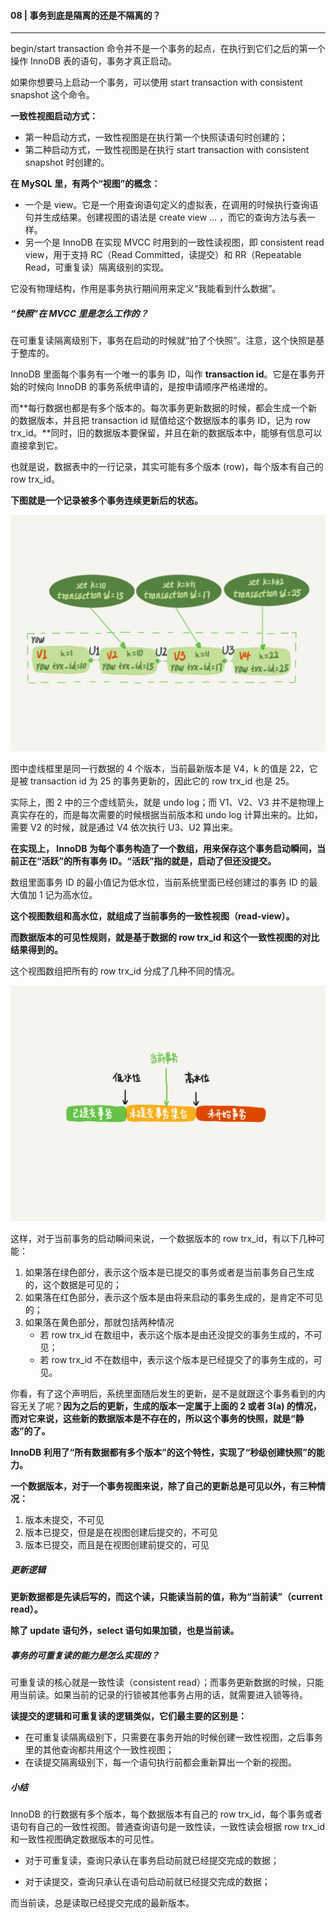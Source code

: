 #### 08 | 事务到底是隔离的还是不隔离的？

---------------

begin/start transaction 命令并不是一个事务的起点，在执行到它们之后的第一个操作 InnoDB 表的语句，事务才真正启动。

如果你想要马上启动一个事务，可以使用 start transaction with consistent snapshot 这个命令。

**一致性视图启动方式：**

- 第一种启动方式，一致性视图是在执行第一个快照读语句时创建的；
- 第二种启动方式，一致性视图是在执行 start transaction with consistent snapshot 时创建的。

**在 MySQL 里，有两个“视图”的概念：**

- 一个是 view。它是一个用查询语句定义的虚拟表，在调用的时候执行查询语句并生成结果。创建视图的语法是 create view … ，而它的查询方法与表一样。
- 另一个是 InnoDB 在实现 MVCC 时用到的一致性读视图，即 consistent read view，用于支持 RC（Read Committed，读提交）和 RR（Repeatable Read，可重复读）隔离级别的实现。

它没有物理结构，作用是事务执行期间用来定义“我能看到什么数据”。

##### “快照”在 MVCC 里是怎么工作的？

在可重复读隔离级别下，事务在启动的时候就“拍了个快照”。注意，这个快照是基于整库的。

InnoDB 里面每个事务有一个唯一的事务 ID，叫作 **transaction id**。它是在事务开始的时候向 InnoDB 的事务系统申请的，是按申请顺序严格递增的。

而**每行数据也都是有多个版本的。每次事务更新数据的时候，都会生成一个新的数据版本，并且把 transaction id 赋值给这个数据版本的事务 ID，记为 row trx_id。**同时，旧的数据版本要保留，并且在新的数据版本中，能够有信息可以直接拿到它。

也就是说，数据表中的一行记录，其实可能有多个版本 (row)，每个版本有自己的 row trx_id。

**下图就是一个记录被多个事务连续更新后的状态。**

![行状态变更图](../img/MySQL45讲/行状态变更图.webp)

图中虚线框里是同一行数据的 4 个版本，当前最新版本是 V4，k 的值是 22，它是被 transaction id 为 25 的事务更新的，因此它的 row trx_id 也是 25。

实际上，图 2 中的三个虚线箭头，就是 undo log；而 V1、V2、V3 并不是物理上真实存在的，而是每次需要的时候根据当前版本和 undo log 计算出来的。比如，需要 V2 的时候，就是通过 V4 依次执行 U3、U2 算出来。

**在实现上， InnoDB 为每个事务构造了一个数组，用来保存这个事务启动瞬间，当前正在“活跃”的所有事务 ID。“活跃”指的就是，启动了但还没提交。**

数组里面事务 ID 的最小值记为低水位，当前系统里面已经创建过的事务 ID 的最大值加 1 记为高水位。

**这个视图数组和高水位，就组成了当前事务的一致性视图（read-view）。**

**而数据版本的可见性规则，就是基于数据的 row trx_id 和这个一致性视图的对比结果得到的。**

这个视图数组把所有的 row trx_id 分成了几种不同的情况。

![数据版本可见性规则](../img/MySQL45讲/数据版本可见性规则.webp)

这样，对于当前事务的启动瞬间来说，一个数据版本的 row trx_id，有以下几种可能：

1. 如果落在绿色部分，表示这个版本是已提交的事务或者是当前事务自己生成的，这个数据是可见的；
2. 如果落在红色部分，表示这个版本是由将来启动的事务生成的，是肯定不可见的；
3. 如果落在黄色部分，那就包括两种情况
   - 若 row trx_id 在数组中，表示这个版本是由还没提交的事务生成的，不可见；
   - 若 row trx_id 不在数组中，表示这个版本是已经提交了的事务生成的，可见。

你看，有了这个声明后，系统里面随后发生的更新，是不是就跟这个事务看到的内容无关了呢？**因为之后的更新，生成的版本一定属于上面的 2 或者 3(a) 的情况，而对它来说，这些新的数据版本是不存在的，所以这个事务的快照，就是“静态”的了。**

**InnoDB 利用了“所有数据都有多个版本”的这个特性，实现了“秒级创建快照”的能力。**

**一个数据版本，对于一个事务视图来说，除了自己的更新总是可见以外，有三种情况：**

1. 版本未提交，不可见
2. 版本已提交，但是是在视图创建后提交的，不可见
3. 版本已提交，而且是在视图创建前提交的，可见

##### 更新逻辑

**更新数据都是先读后写的，而这个读，只能读当前的值，称为“当前读”（current read）。**

**除了 update 语句外，select 语句如果加锁，也是当前读。**

##### 事务的可重复读的能力是怎么实现的？

可重复读的核心就是一致性读（consistent read）；而事务更新数据的时候，只能用当前读。如果当前的记录的行锁被其他事务占用的话，就需要进入锁等待。

**读提交的逻辑和可重复读的逻辑类似，它们最主要的区别是：**

- 在可重复读隔离级别下，只需要在事务开始的时候创建一致性视图，之后事务里的其他查询都共用这个一致性视图；
- 在读提交隔离级别下，每一个语句执行前都会重新算出一个新的视图。

##### 小结

InnoDB 的行数据有多个版本，每个数据版本有自己的 row trx_id，每个事务或者语句有自己的一致性视图。普通查询语句是一致性读，一致性读会根据 row trx_id 和一致性视图确定数据版本的可见性。

- 对于可重复读，查询只承认在事务启动前就已经提交完成的数据；

- 对于读提交，查询只承认在语句启动前就已经提交完成的数据；

而当前读，总是读取已经提交完成的最新版本。